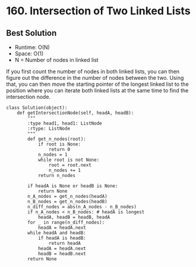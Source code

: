 # 160. Intersection of Two Linked Lists

## Best Solution
- Runtime: O(N)
- Space: O(1)
- N = Number of nodes in linked list

If you first count the number of nodes in both linked lists, you can then figure out the difference in the number of nodes between the two.
Using that, you can then move the starting pointer of the longest linked list to the position where you can iterate both linked lists at the same time to find the intersection node.

```
class Solution(object):
    def getIntersectionNode(self, headA, headB):
        """
        :type head1, head1: ListNode
        :rtype: ListNode
        """
        def get_n_nodes(root):
            if root is None:
                return 0
            n_nodes = 1
            while root is not None:
                root = root.next
                n_nodes += 1
            return n_nodes
    
        if headA is None or headB is None:
            return None
        n_A_nodes = get_n_nodes(headA)
        n_B_nodes = get_n_nodes(headB)
        n_diff_nodes = abs(n_A_nodes - n_B_nodes)
        if n_A_nodes < n_B_nodes: # headA is longest
            headA, headB = headB, headA
        for _ in range(n_diff_nodes):
            headA = headA.next
        while headA and headB:
            if headA is headB:
                return headA
            headA = headA.next
            headB = headB.next
        return None
```

